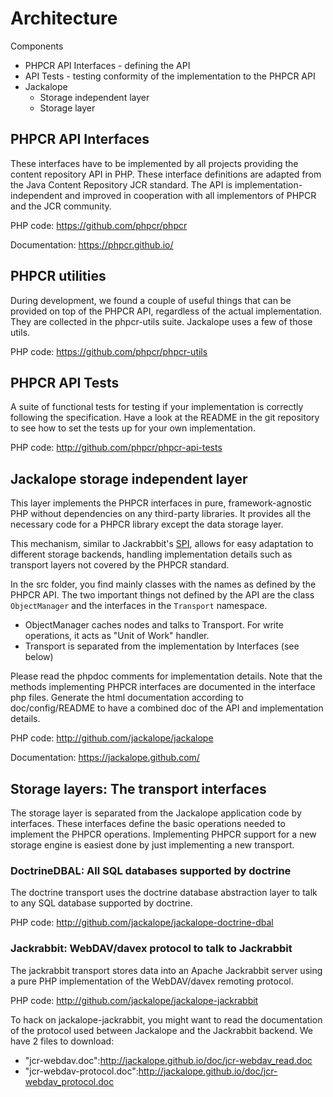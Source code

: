 # Architecture

Components

* PHPCR API Interfaces - defining the API
* API Tests - testing conformity of the implementation to the PHPCR API
* Jackalope
  * Storage independent layer
  * Storage layer


## PHPCR API Interfaces

These interfaces have to be implemented by all projects providing the content
repository API in PHP. These interface definitions are adapted from the Java
Content Repository JCR standard. The API is implementation-independent and
improved in cooperation with all implementors of PHPCR and the JCR community.

PHP code: https://github.com/phpcr/phpcr

Documentation: https://phpcr.github.io/


## PHPCR utilities

During development, we found a couple of useful things that can be provided on
top of the PHPCR API, regardless of the actual implementation. They are
collected in the phpcr-utils suite. Jackalope uses a few of those utils.

PHP code: https://github.com/phpcr/phpcr-utils


## PHPCR API Tests

A suite of functional tests for testing if your implementation is correctly
following the specification. Have a look at the README in the git repository
to see how to set the tests up for your own implementation.

PHP code: http://github.com/phpcr/phpcr-api-tests


## Jackalope storage independent layer

This layer implements the PHPCR interfaces in pure, framework-agnostic PHP
without dependencies on any third-party libraries. It provides all the
necessary code for a PHPCR library except the data storage layer.

This mechanism, similar to Jackrabbit's [SPI](http://jackrabbit.apache.org/jackrabbit-spi.html),
allows for easy adaptation to different storage backends, handling
implementation details such as transport layers not covered by the PHPCR
standard.

In the src folder, you find mainly classes with the names as defined by the
PHPCR API. The two important things not defined by the API are the class
``ObjectManager`` and the interfaces in the ``Transport`` namespace.

* ObjectManager caches nodes and talks to Transport. For write operations, it
   acts as "Unit of Work" handler.
* Transport is separated from the implementation by Interfaces (see below)

Please read the phpdoc comments for implementation details. Note that the
methods implementing PHPCR interfaces are documented in the interface php
files. Generate the html documentation according to doc/config/README to have
a combined doc of the API and implementation details.

PHP code: http://github.com/jackalope/jackalope

Documentation: https://jackalope.github.com/


## Storage layers: The transport interfaces

The storage layer is separated from the Jackalope application code by
interfaces. These interfaces define the basic operations needed to implement
the PHPCR operations. Implementing PHPCR support for a new storage engine is
easiest done by just implementing a new transport.

### DoctrineDBAL: All SQL databases supported by doctrine

The doctrine transport uses the doctrine database abstraction layer to talk to
any SQL database supported by doctrine.

PHP code: http://github.com/jackalope/jackalope-doctrine-dbal


### Jackrabbit: WebDAV/davex protocol to talk to Jackrabbit

The jackrabbit transport stores data into an Apache Jackrabbit server using
a pure PHP implementation of the WebDAV/davex remoting protocol.

PHP code: http://github.com/jackalope/jackalope-jackrabbit

To hack on jackalope-jackrabbit, you might want to read the documentation of
the protocol used between Jackalope and the Jackrabbit backend. We have 2 files
to download:

* "jcr-webdav.doc":http://jackalope.github.io/doc/jcr-webdav_read.doc
* "jcr-webdav-protocol.doc":http://jackalope.github.io/doc/jcr-webdav_protocol.doc
